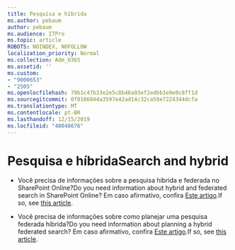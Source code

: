 ```yaml
---
title: Pesquisa e híbrida
ms.author: pebaum
author: pebaum
ms.audience: ITPro
ms.topic: article
ROBOTS: NOINDEX, NOFOLLOW
localization_priority: Normal
ms.collection: Adm_O365
ms.assetid: ''
ms.custom:
- "9000653"
- "2505"
ms.openlocfilehash: 79b1c47b33e2e5c8b46a93ef2edbb1e9e0c8ff1d
ms.sourcegitcommit: 0f0186044a3597e42ad14c32ca58e7224344dcfa
ms.translationtype: MT
ms.contentlocale: pt-BR
ms.lasthandoff: 12/15/2019
ms.locfileid: "40048676"
---
```

# <a name="search-and-hybrid"></a><span data-ttu-id="cea0e-102">Pesquisa e híbrida</span><span class="sxs-lookup"><span data-stu-id="cea0e-102">Search and hybrid</span></span>

- <span data-ttu-id="cea0e-103">Você precisa de informações sobre a pesquisa híbrida e federada no SharePoint Online?</span><span class="sxs-lookup"><span data-stu-id="cea0e-103">Do you need information about hybrid and federated search in SharePoint Online?</span></span> <span data-ttu-id="cea0e-104">Em caso afirmativo, confira [Este artigo](https://docs.microsoft.com/sharepoint/hybrid/hybrid-search-in-sharepoint).</span><span class="sxs-lookup"><span data-stu-id="cea0e-104">If so, see [this article](https://docs.microsoft.com/sharepoint/hybrid/hybrid-search-in-sharepoint).</span></span>

- <span data-ttu-id="cea0e-105">Você precisa de informações sobre como planejar uma pesquisa federada híbrida?</span><span class="sxs-lookup"><span data-stu-id="cea0e-105">Do you need information about planning a hybrid federated search?</span></span>  <span data-ttu-id="cea0e-106">Em caso afirmativo, confira [Este artigo](https://docs.microsoft.com/sharepoint/hybrid/plan-hybrid-federated-search).</span><span class="sxs-lookup"><span data-stu-id="cea0e-106">If so, see [this article](https://docs.microsoft.com/sharepoint/hybrid/plan-hybrid-federated-search).</span></span>



